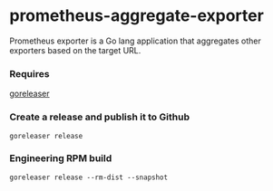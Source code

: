 # prometheus-aggregate-exporter
Prometheus exporter is a Go lang application that aggregates other exporters based on the target URL.

### Requires
[goreleaser](https://goreleaser.com/introduction/)

### Create a release and publish it to Github
```
goreleaser release
```
### Engineering RPM build
```
goreleaser release --rm-dist --snapshot
```